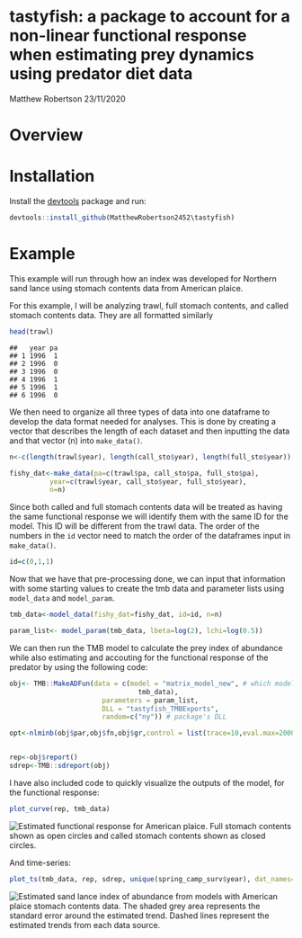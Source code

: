 tastyfish: a package to account for a non-linear functional response when estimating prey dynamics using predator diet data
================
Matthew Robertson
23/11/2020

# Overview

# Installation

Install the
[devtools](https://cran.r-project.org/web/packages/devtools/index.html)
package and run:

``` r
devtools::install_github(MatthewRobertson2452\tastyfish)
```

# Example

This example will run through how an index was developed for Northern
sand lance using stomach contents data from American plaice.

For this example, I will be analyzing trawl, full stomach contents, and
called stomach contents data. They are all formatted similarly

``` r
head(trawl)
```

    ##   year pa
    ## 1 1996  1
    ## 2 1996  0
    ## 3 1996  0
    ## 4 1996  1
    ## 5 1996  1
    ## 6 1996  0

We then need to organize all three types of data into one dataframe to
develop the data format needed for analyses. This is done by creating a
vector that describes the length of each dataset and then inputting the
data and that vector (n) into `make_data()`.

``` r
n<-c(length(trawl$year), length(call_sto$year), length(full_sto$year))

fishy_dat<-make_data(pa=c(trawl$pa, call_sto$pa, full_sto$pa),
          year=c(trawl$year, call_sto$year, full_sto$year),
          n=n)
```

Since both called and full stomach contents data will be treated as
having the same functional response we will identify them with the same
ID for the model. This ID will be different from the trawl data. The
order of the numbers in the `id` vector need to match the order of the
dataframes input in `make_data()`.

``` r
id=c(0,1,1)
```

Now that we have that pre-processing done, we can input that information
with some starting values to create the tmb data and parameter lists
using `model_data` and `model_param`.

``` r
tmb_data<-model_data(fishy_dat=fishy_dat, id=id, n=n)

param_list<- model_param(tmb_data, lbeta=log(2), lchi=log(0.5))
```

We can then run the TMB model to calculate the prey index of abundance
while also estimating and accouting for the functional response of the
predator by using the following code:

``` r
obj<- TMB::MakeADFun(data = c(model = "matrix_model_new", # which model to use
                                tmb_data),
                       parameters = param_list,
                       DLL = "tastyfish_TMBExports", 
                       random=c("ny")) # package's DLL

opt<-nlminb(obj$par,obj$fn,obj$gr,control = list(trace=10,eval.max=2000,iter.max=1000),silent=TRUE)


rep<-obj$report()
sdrep<-TMB::sdreport(obj)
```

I have also included code to quickly visualize the outputs of the model,
for the functional response:

``` r
plot_curve(rep, tmb_data)
```

![Estimated functional response for American plaice. Full stomach
contents shown as open circles and called stomach contents shown as
closed circles.](README_files/figure-gfm/unnamed-chunk-8-1.png)

And time-series:

``` r
plot_ts(tmb_data, rep, sdrep, unique(spring_camp_surv$year), dat_names=c("Trawl","Called","Full"))
```

![Estimated sand lance index of abundance from models with American
plaice stomach contents data. The shaded grey area represents the
standard error around the estimated trend. Dashed lines represent the
estimated trends from each data
source.](README_files/figure-gfm/unnamed-chunk-9-1.png)
